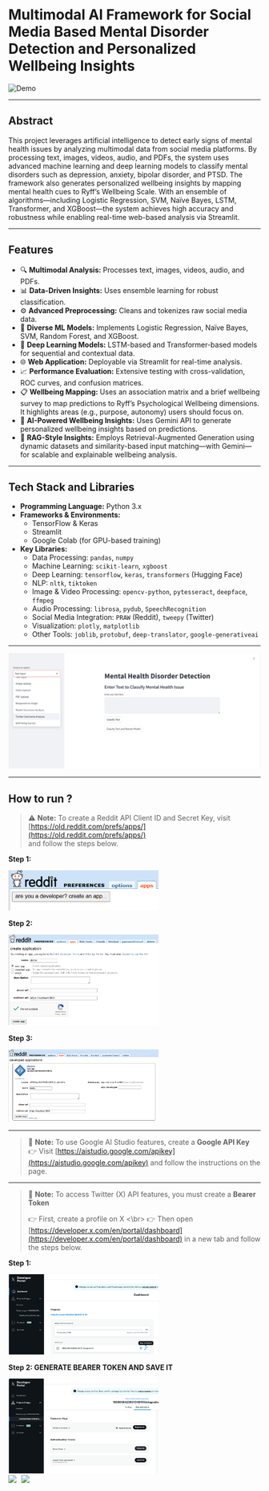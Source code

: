 # Multimodal AI Framework for Social Media Based Mental Disorder Detection and Personalized Wellbeing Insights

![Demo](https://github.com/arkapg211002/MAFSMBMDDPWI-FYP-2025/blob/main/WEB%20APP%20LANDING%20PAGE/demo.gif)

---

## Abstract

This project leverages artificial intelligence to detect early signs of mental health issues by analyzing multimodal data from social media platforms. By processing text, images, videos, audio, and PDFs, the system uses advanced machine learning and deep learning models to classify mental disorders such as depression, anxiety, bipolar disorder, and PTSD. The framework also generates personalized wellbeing insights by mapping mental health cues to Ryff’s Wellbeing Scale. With an ensemble of algorithms—including Logistic Regression, SVM, Naïve Bayes, LSTM, Transformer, and XGBoost—the system achieves high accuracy and robustness while enabling real-time web-based analysis via Streamlit.

---

## Features

- 🔍 **Multimodal Analysis:** Processes text, images, videos, audio, and PDFs.
- 📊 **Data-Driven Insights:** Uses ensemble learning for robust classification.
- ⚙️ **Advanced Preprocessing:** Cleans and tokenizes raw social media data.
- 🧠 **Diverse ML Models:** Implements Logistic Regression, Naïve Bayes, SVM, Random Forest, and XGBoost.
- 🤖 **Deep Learning Models:** LSTM-based and Transformer-based models for sequential and contextual data.
- 🌐 **Web Application:** Deployable via Streamlit for real-time analysis.
- 📈 **Performance Evaluation:** Extensive testing with cross-validation, ROC curves, and confusion matrices.
- 📋 **Wellbeing Mapping:** Uses an association matrix and a brief wellbeing survey to map predictions to Ryff’s Psychological Wellbeing dimensions. It highlights areas (e.g., purpose, autonomy) users should focus on.
- 🧠 **AI-Powered Wellbeing Insights:** Uses Gemini API to generate personalized wellbeing insights based on predictions.
- 🔁 **RAG-Style Insights:** Employs Retrieval-Augmented Generation using dynamic datasets and similarity-based input matching—with Gemini—for scalable and explainable wellbeing analysis.

---

## Tech Stack and Libraries

- **Programming Language:** Python 3.x
- **Frameworks & Environments:**  
  - TensorFlow & Keras  
  - Streamlit  
  - Google Colab (for GPU-based training)
- **Key Libraries:**  
  - Data Processing: `pandas`, `numpy`  
  - Machine Learning: `scikit-learn`, `xgboost`  
  - Deep Learning: `tensorflow`, `keras`, `transformers` (Hugging Face)  
  - NLP: `nltk`, `tiktoken`  
  - Image & Video Processing: `opencv-python`, `pytesseract`, `deepface`, `ffmpeg`  
  - Audio Processing: `librosa`, `pydub`, `SpeechRecognition`  
  - Social Media Integration: `PRAW` (Reddit), `tweepy` (Twitter)  
  - Visualization: `plotly`, `matplotlib`  
  - Other Tools: `joblib`, `protobuf`, `deep-translator`, `google-generativeai`

---

![Streamlit app](https://github.com/arkapg211002/MAFSMBMDDPWI-FYP-2025/blob/main/WEB%20APP%20IMAGES/01%20Interface.png)

---

## How to run ?

> ⚠️ **Note:** To create a Reddit API Client ID and Secret Key, visit  
> [https://old.reddit.com/prefs/apps/](https://old.reddit.com/prefs/apps/)  
> and follow the steps below.
<!-- Step 1 -->
<p><strong>Step 1:</strong></p>
<img src="https://github.com/arkapg211002/MAFSMBMDDPWI-FYP-2025/blob/main/WEB%20APP%20LANDING%20PAGE/REDDIT1.png" width="300" />

<!-- Step 2 -->
<p><strong>Step 2:</strong></p>
<img src="https://github.com/arkapg211002/MAFSMBMDDPWI-FYP-2025/blob/main/WEB%20APP%20LANDING%20PAGE/REDDIT2.png" width="300" />

<!-- Step 3 -->
<p><strong>Step 3:</strong></p>
<img src="https://github.com/arkapg211002/MAFSMBMDDPWI-FYP-2025/blob/main/WEB%20APP%20LANDING%20PAGE/REDDIT3.png" width="300" />

---

> 📌 **Note:** To use Google AI Studio features, create a **Google API Key**  
> 👉 Visit [https://aistudio.google.com/apikey](https://aistudio.google.com/apikey) and follow the instructions on the page.

---

> 🚨 **Note:** To access Twitter (X) API features, you must create a **Bearer Token**
> 
> 👉 First, create a profile on X <\br>
> 👉 Then open [https://developer.x.com/en/portal/dashboard](https://developer.x.com/en/portal/dashboard) in a new tab and follow the steps below.

<p><strong>Step 1:</strong></p>
<img src="https://github.com/arkapg211002/MAFSMBMDDPWI-FYP-2025/blob/main/WEB%20APP%20LANDING%20PAGE/X1.png" width="300" />

<p><strong>Step 2: GENERATE BEARER TOKEN AND SAVE IT</strong></p>
<img src="https://github.com/arkapg211002/MAFSMBMDDPWI-FYP-2025/blob/main/WEB%20APP%20LANDING%20PAGE/X2.png" width="300" />



<div style="display: flex; gap: 10px; align-items: center;">
  <a href="https://drive.google.com/uc?export=download&id=1LguxWEB64xMTUtJ46tKPhQzZ37jGZilV" download>
    <img src="https://img.shields.io/badge/Download-Pickles_and_Required_Files-green?style=for-the-badge" />
  </a>
  <a href="https://raw.githubusercontent.com/arkapg211002/MAFSMBMDDPWI-FYP-2025/main/D05%20Deployment/WebAppV13-6.ipynb" download>
    <img src="https://img.shields.io/badge/Download-Notebook-blue?style=for-the-badge" />
  </a>
</div>


